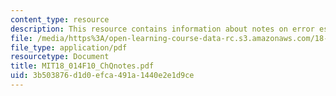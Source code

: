 ```yaml
---
content_type: resource
description: This resource contains information about notes on error estimates.
file: /media/https%3A/open-learning-course-data-rc.s3.amazonaws.com/18-014-calculus-with-theory-fall-2010/3b503876d1d0efca491a1440e2e1d9ce_MIT18_014F10_ChQnotes.pdf
file_type: application/pdf
resourcetype: Document
title: MIT18_014F10_ChQnotes.pdf
uid: 3b503876-d1d0-efca-491a-1440e2e1d9ce
---
```

